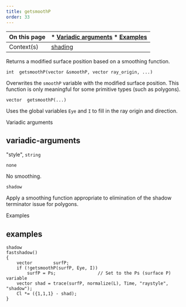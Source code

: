 ```yaml
---
title: getsmoothP
order: 33
---
```

| On this page | * [Variadic arguments](#variadic-arguments) * [Examples](#examples) |
| --- | --- |
| Context(s) | [shading](../contexts/shading.html) |
Returns a modified surface position based on a smoothing function.

`int  getsmoothP(vector &smoothP, vector ray_origin, ...)`

Overwrites the `smoothP` variable with the modified surface position.
This function is only meaningful for some primitive types (such as polygons).

`vector  getsmoothP(...)`

Uses the global variables `Eye` and `I` to fill in the ray origin and direction.

Variadic arguments

## variadic-arguments

"style",
`string`

`none`

No smoothing.

`shadow`

Apply a smoothing function appropriate to elimination of the shadow
terminator issue for polygons.

Examples

## examples

```vex
shadow
fastshadow()
{
    vector        surfP;
    if (!getsmoothP(surfP, Eye, I))
        surfP = Ps;                // Set to the Ps (surface P) variable
    vector shad = trace(surfP, normalize(L), Time, "raystyle", "shadow");
    Cl *= ({1,1,1} - shad);
}

```
